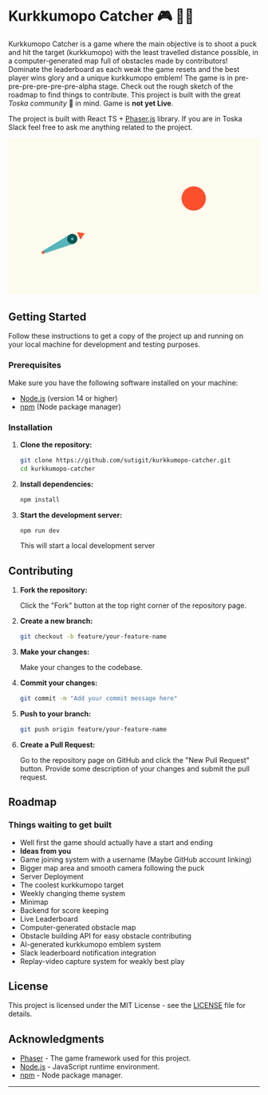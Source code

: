 # Kurkkumopo Catcher 🎮 🥒🛵

Kurkkumopo Catcher is a game where the main objective is to shoot a puck and hit the target (kurkkumopo) with the least travelled distance possible, in a computer-generated map full of obstacles made by contributors! Dominate the leaderboard as each weak the game resets and the best player wins glory and a unique kurkkumopo emblem! The game is in pre-pre-pre-pre-pre-pre-alpha stage. Check out the rough sketch of the roadmap to find things to contribute. This project is built with the great _Toska community_ 🚀 in mind. Game is **not yet Live**.

The project is built with React TS + [Phaser.js](https://docs.phaser.io/phaser/getting-started/what-is-phaser) library. If you are in Toska Slack feel free to ask me anything related to the project.

![Game Screenshot](public/assets/kurkkumopo-catcher.png)

## Getting Started

Follow these instructions to get a copy of the project up and running on your local machine for development and testing purposes.

### Prerequisites

Make sure you have the following software installed on your machine:

-   [Node.js](https://nodejs.org/) (version 14 or higher)
-   [npm](https://www.npmjs.com/) (Node package manager)

### Installation

1. **Clone the repository:**

    ```sh
    git clone https://github.com/sutigit/kurkkumopo-catcher.git
    cd kurkkumopo-catcher
    ```

2. **Install dependencies:**

    ```sh
    npm install
    ```

3. **Start the development server:**

    ```sh
    npm run dev
    ```

    This will start a local development server

## Contributing

1. **Fork the repository:**

    Click the "Fork" button at the top right corner of the repository page.

2. **Create a new branch:**

    ```sh
    git checkout -b feature/your-feature-name
    ```

3. **Make your changes:**

    Make your changes to the codebase.

4. **Commit your changes:**

    ```sh
    git commit -m "Add your commit message here"
    ```

5. **Push to your branch:**

    ```sh
    git push origin feature/your-feature-name
    ```

6. **Create a Pull Request:**

    Go to the repository page on GitHub and click the "New Pull Request" button. Provide some description of your changes and submit the pull request.

## Roadmap

### Things waiting to get built

-   Well first the game should actually have a start and ending
-   **Ideas from you**
-   Game joining system with a username (Maybe GitHub account linking)
-   Bigger map area and smooth camera following the puck
-   Server Deployment
-   The coolest kurkkumopo target
-   Weekly changing theme system
-   Minimap
-   Backend for score keeping
-   Live Leaderboard
-   Computer-generated obstacle map
-   Obstacle building API for easy obstacle contributing
-   AI-generated kurkkumopo emblem system
-   Slack leaderboard notification integration
-   Replay-video capture system for weakly best play

## License

This project is licensed under the MIT License - see the [LICENSE](LICENSE) file for details.

## Acknowledgments

-   [Phaser](https://phaser.io/) - The game framework used for this project.
-   [Node.js](https://nodejs.org/) - JavaScript runtime environment.
-   [npm](https://www.npmjs.com/) - Node package manager.

---

